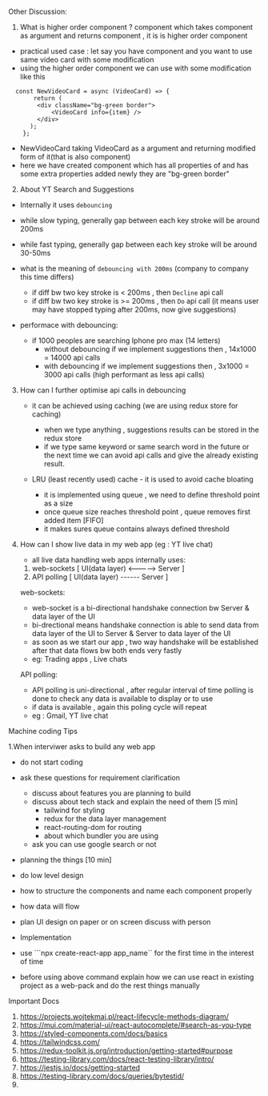 Other Discussion:

1. What is higher order component ?
  component which takes component as argument and returns component , it is is higher order component
  - practical used case : let say you have <Videcard/> component and you want to use same video card with some modification
  - using the higher order component we can use <Videcard/> with some modification like this
  ```
    const NewVideoCard = async (VideoCard) => {
         return (
          <div className="bg-green border">
              <VideoCard info={item} />
          </div>
        );
      };
  ```
  
      
  - NewVideoCard taking VideoCard as a argument and returning modified form of it(that is also component)
  - here we have created <NewVideoCard/> component which has all properties of <Videcard/> and <NewVideoCard/> has some extra properties added newly
    they are "bg-green border"

2. About YT Search and Suggestions 
  - Internally it uses ```debouncing```
   - while slow typing, generally gap between each key stroke will be around 200ms
   - while fast typing, generally gap between each key stroke will be around 30-50ms
   - what is the meaning of ```debouncing with 200ms``` (company to company this time differs)
     - if diff bw two key stroke is < 200ms , then ```Decline``` api call
     - if diff bw two key stroke is >= 200ms , then ```Do``` api call (it means user may have stopped typing after 200ms, now give suggestions)
    
   - performace with debouncing:
     - if 1000 peoples are searching Iphone pro max (14 letters)
       - without debouncing if we implement suggestions then , 14x1000 = 14000 api calls
       - with debouncing if we implement suggestions then , 3x1000 = 3000 api calls (high performant as less api calls)

3. How can I further optimise api calls in debouncing 
   - it can be achieved using caching (we are using redux store for caching)
     - when we type anything , suggestions results can be stored in the redux store 
     - if we type same keyword or same search word in the future or the next time we can avoid api calls and give the already existing result.

   - LRU (least recently used) cache - it is used to avoid cache bloating
     - it is implemented using queue , we need to define threshold point as a size
     - once queue size reaches threshold point , queue removes first added item [FIFO]
     - it makes sures queue contains always defined threshold

4. How can I show live data in my web app (eg : YT live chat)
   - all live data handling web apps internally uses: 
    1. web-sockets [ UI(data layer) <-----> Server ]
    2. API polling [ UI(data layer) ------ Server ]

    web-sockets:
      - web-socket is a bi-directional handshake connection bw Server & data layer of the UI
      - bi-drectional means handshake connection is able to send data from data layer of the UI to Server & Server to data layer of the UI
      - as soon as we start our app , two way handshake will be established after that data flows bw both ends very fastly
      - eg: Trading apps , Live chats

    API polling:
      - API polling is uni-directional , after regular interval of time polling is done to check any data is available to display or to use
      - if data is available , again this poling cycle will repeat
      - eg : Gmail, YT live chat

Machine coding Tips

1.When interviwer asks to build any web app
- do not start coding
- ask these questions for requirement clarification
  - discuss about features you are planning to build
  - discuss about tech stack and explain the need of them [5 min]
    - tailwind for styling
    - redux for the data layer management
    - react-routing-dom for routing
    - about which bundler you are using
  - ask you can use google search or not

- planning the things [10 min]
 - do low level design
  - how to structure the components and name each component properly
  - how data will flow
  - plan UI design on paper or on screen discuss with person

-  Implementation
 - use ```npx create-react-app app_name`` for the first time in the interest of time
 - before using above command explain how we can use react in existing project as a web-pack and do the rest things manually


 Important Docs 

 1. https://projects.wojtekmaj.pl/react-lifecycle-methods-diagram/
 2. https://mui.com/material-ui/react-autocomplete/#search-as-you-type
 3. https://styled-components.com/docs/basics
 4. https://tailwindcss.com/
 5. https://redux-toolkit.js.org/introduction/getting-started#purpose
 6. https://testing-library.com/docs/react-testing-library/intro/
 7. https://jestjs.io/docs/getting-started
 8. https://testing-library.com/docs/queries/bytestid/
 9. 